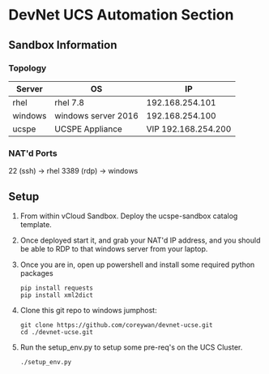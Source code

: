 # DevNet UCS Automation Section

## Sandbox Information

### Topology

| Server | OS | IP |
| ------ | -- | -- |
| rhel | rhel 7.8 | 192.168.254.101 |
| windows | windows server 2016 | 192.168.254.100 |
| ucspe | UCSPE Appliance | VIP 192.168.254.200 |

### NAT'd Ports

22 (ssh) -> rhel
3389 (rdp) -> windows

## Setup

1. From within vCloud Sandbox. Deploy the ucspe-sandbox catalog template.
2. Once deployed start it, and grab your NAT'd IP address, and you should be able to RDP to that windows server from your laptop.
3. Once you are in, open up powershell and install some required python packages
    ```
    pip install requests
    pip install xml2dict
    ```

4. Clone this git repo to windows jumphost:
    ```
    git clone https://github.com/coreywan/devnet-ucse.git
    cd ./devnet-ucse.git
    ```

5. Run the setup_env.py to setup some pre-req's on the UCS Cluster.
    ```
    ./setup_env.py
    ```